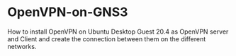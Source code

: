 # OpenVPN-on-GNS3
How to install OpenVPN on Ubuntu Desktop Guest 20.4 as OpenVPN server and Client and create the connection between them on the different networks.

